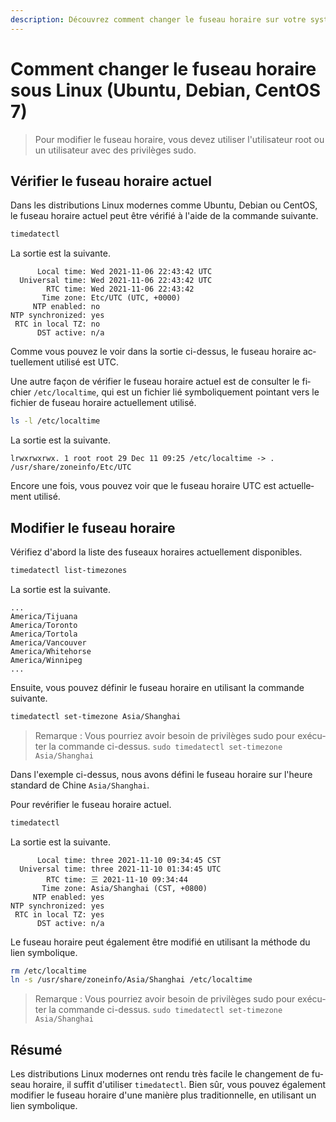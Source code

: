 ```yaml
---
description: Découvrez comment changer le fuseau horaire sur votre système d'exploitation Linux avec ce tutoriel étape par étape. Que vous utilisiez Ubuntu, Debian ou CentOS, notre guide complet vous montrera comment utiliser timedatectl pour vérifier et définir le fuseau horaire correct.
---
```


# Comment changer le fuseau horaire sous Linux (Ubuntu, Debian, CentOS 7)

<Validator lang="fr" :platform-list="['Ubuntu 22.04','Debian 11.6','CentOS 7.9']" date="2023-03-05" />

> Pour modifier le fuseau horaire, vous devez utiliser l'utilisateur root ou un utilisateur avec des privilèges sudo.

## Vérifier le fuseau horaire actuel

Dans les distributions Linux modernes comme Ubuntu, Debian ou CentOS, le fuseau horaire actuel peut être vérifié à l'aide de la commande suivante.

```sh
timedatectl
```

La sortie est la suivante.

```
      Local time: Wed 2021-11-06 22:43:42 UTC
  Universal time: Wed 2021-11-06 22:43:42 UTC
        RTC time: Wed 2021-11-06 22:43:42
       Time zone: Etc/UTC (UTC, +0000)
     NTP enabled: no
NTP synchronized: yes
 RTC in local TZ: no
      DST active: n/a
```

Comme vous pouvez le voir dans la sortie ci-dessus, le fuseau horaire actuellement utilisé est UTC.

Une autre façon de vérifier le fuseau horaire actuel est de consulter le fichier `/etc/localtime`, qui est un fichier lié symboliquement pointant vers le fichier de fuseau horaire actuellement utilisé.

```sh
ls -l /etc/localtime
```

La sortie est la suivante.

```
lrwxrwxrwx. 1 root root 29 Dec 11 09:25 /etc/localtime -> . /usr/share/zoneinfo/Etc/UTC
```

Encore une fois, vous pouvez voir que le fuseau horaire UTC est actuellement utilisé.

## Modifier le fuseau horaire

Vérifiez d'abord la liste des fuseaux horaires actuellement disponibles.

```sh
timedatectl list-timezones
```

La sortie est la suivante.

```
...
America/Tijuana
America/Toronto
America/Tortola
America/Vancouver
America/Whitehorse
America/Winnipeg
...
```

Ensuite, vous pouvez définir le fuseau horaire en utilisant la commande suivante.

```sh
timedatectl set-timezone Asia/Shanghai
```

> Remarque : Vous pourriez avoir besoin de privilèges sudo pour exécuter la commande ci-dessus. `sudo timedatectl set-timezone Asia/Shanghai`

Dans l'exemple ci-dessus, nous avons défini le fuseau horaire sur l'heure standard de Chine `Asia/Shanghai`.

Pour revérifier le fuseau horaire actuel.

```sh
timedatectl
```

La sortie est la suivante.

```
      Local time: three 2021-11-10 09:34:45 CST
  Universal time: three 2021-11-10 01:34:45 UTC
        RTC time: 三 2021-11-10 09:34:44
       Time zone: Asia/Shanghai (CST, +0800)
     NTP enabled: yes
NTP synchronized: yes
 RTC in local TZ: yes
      DST active: n/a
```

Le fuseau horaire peut également être modifié en utilisant la méthode du lien symbolique.

```sh
rm /etc/localtime
ln -s /usr/share/zoneinfo/Asia/Shanghai /etc/localtime
```

> Remarque : Vous pourriez avoir besoin de privilèges sudo pour exécuter la commande ci-dessus. `sudo timedatectl set-timezone Asia/Shanghai`

## Résumé

Les distributions Linux modernes ont rendu très facile le changement de fuseau horaire, il suffit d'utiliser `timedatectl`. Bien sûr, vous pouvez également modifier le fuseau horaire d'une manière plus traditionnelle, en utilisant un lien symbolique.